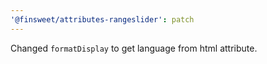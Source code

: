 ```yaml
---
'@finsweet/attributes-rangeslider': patch
---
```


Changed `formatDisplay` to get language from html attribute.
